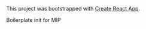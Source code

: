 This project was bootstrapped with [Create React App](https://github.com/facebookincubator/create-react-app).

Boilerplate init for MIP
